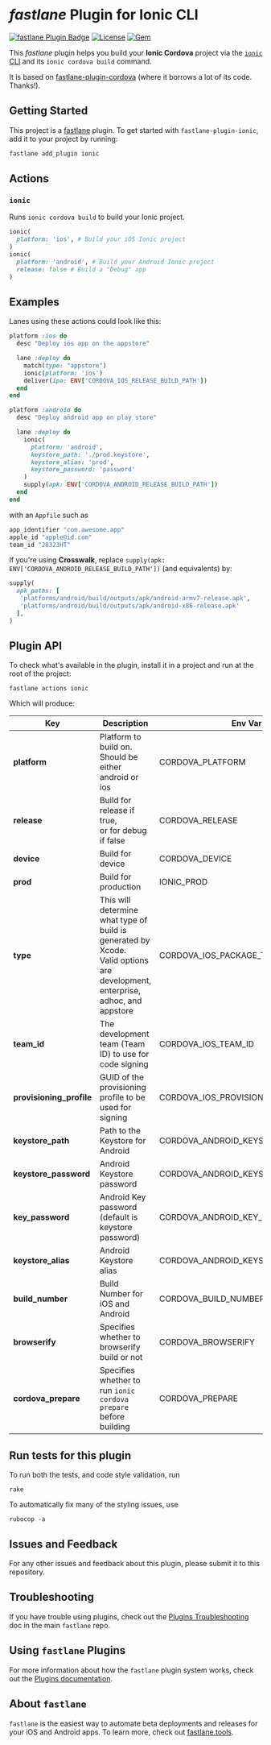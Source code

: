 # _fastlane_ Plugin for Ionic CLI

[![fastlane Plugin Badge](https://rawcdn.githack.com/fastlane/fastlane/master/fastlane/assets/plugin-badge.svg)](https://rubygems.org/gems/fastlane-plugin-ionic) [![License](https://img.shields.io/badge/license-MIT-green.svg?style=flat)](https://github.com/ionic-zone/fastlane-plugin-ionic/blob/master/LICENSE)
[![Gem](https://img.shields.io/gem/v/fastlane-plugin-ionic.svg?style=flat)](http://rubygems.org/gems/fastlane-plugin-ionic)

This _fastlane_ plugin helps you build your **Ionic Cordova** project via the [`ionic` CLI](https://ionicframework.com/docs/cli/) and its `ionic cordova build` command.

It is based on [fastlane-plugin-cordova](https://github.com/bamlab/fastlane-plugin-cordova) (where it borrows a lot of its code. Thanks!).

## Getting Started

This project is a [fastlane](https://github.com/fastlane/fastlane) plugin. To get started with `fastlane-plugin-ionic`, add it to your project by running:

```bash
fastlane add_plugin ionic
```

## Actions

### `ionic`

Runs `ionic cordova build` to build your Ionic project.

```ruby
ionic(
  platform: 'ios', # Build your iOS Ionic project
)
ionic(
  platform: 'android', # Build your Android Ionic project
  release: false # Build a "Debug" app
)
```


## Examples

Lanes using these actions could look like this:

```ruby
platform :ios do
  desc "Deploy ios app on the appstore"

  lane :deploy do
    match(type: "appstore")
    ionic(platform: 'ios')
    deliver(ipa: ENV['CORDOVA_IOS_RELEASE_BUILD_PATH'])
  end
end

platform :android do
  desc "Deploy android app on play store"

  lane :deploy do
    ionic(
      platform: 'android',
      keystore_path: './prod.keystore',
      keystore_alias: 'prod',
      keystore_password: 'password'
    )
    supply(apk: ENV['CORDOVA_ANDROID_RELEASE_BUILD_PATH'])
  end
end
```

with an `Appfile` such as

```ruby
app_identifier "com.awesome.app"
apple_id "apple@id.com"
team_id "28323HT"
```

If you're using **Crosswalk**, replace `supply(apk: ENV['CORDOVA_ANDROID_RELEASE_BUILD_PATH'])` (and equivalents) by:

```ruby
supply(
  apk_paths: [
   'platforms/android/build/outputs/apk/android-armv7-release.apk',
   'platforms/android/build/outputs/apk/android-x86-release.apk'
  ],
)
```

## Plugin API

To check what's available in the plugin, install it in a project and run at the root of the project:

```
fastlane actions ionic
```

Which will produce:

| Key | Description | Env Var | Default |
|-----|-------------|---------|---------|
| **platform**             | Platform to build on. <br>Should be either android or ios | CORDOVA_PLATFORM            |        |
| **release**              | Build for release if true,<br>or for debug if false       | CORDOVA_RELEASE             | *true* |
| **device**               | Build for device                                          | CORDOVA_DEVICE              | *true* |
| **prod**                 | Build for production                                      | IONIC_PROD                  | *false* |
| **type**                 | This will determine what type of build is generated by Xcode. <br>Valid options are development, enterprise, adhoc, and appstore| CORDOVA_IOS_PACKAGE_TYPE    | appstore |
| **team_id**              | The development team (Team ID) to use for code signing  | CORDOVA_IOS_TEAM_ID               | *28323HT* |
| **provisioning_profile** | GUID of the provisioning profile to be used for signing | CORDOVA_IOS_PROVISIONING_PROFILE  |           |
| **keystore_path**        | Path to the Keystore for Android                        | CORDOVA_ANDROID_KEYSTORE_PATH     |           |
| **keystore_password**    | Android Keystore password                               | CORDOVA_ANDROID_KEYSTORE_PASSWORD |           |
| **key_password**         | Android Key password (default is keystore password)     | CORDOVA_ANDROID_KEY_PASSWORD      |           |
| **keystore_alias**       | Android Keystore alias                                  | CORDOVA_ANDROID_KEYSTORE_ALIAS    |           |
| **build_number**         | Build Number for iOS and Android                        | CORDOVA_BUILD_NUMBER              |           |
| **browserify**           | Specifies whether to browserify build or not            | CORDOVA_BROWSERIFY                |  *false*  |
| **cordova_prepare**      | Specifies whether to run `ionic cordova prepare` before building  | CORDOVA_PREPARE               |  *true*   |

## Run tests for this plugin

To run both the tests, and code style validation, run

```
rake
```

To automatically fix many of the styling issues, use
```
rubocop -a
```

## Issues and Feedback

For any other issues and feedback about this plugin, please submit it to this repository.

## Troubleshooting

If you have trouble using plugins, check out the [Plugins Troubleshooting](https://github.com/fastlane/fastlane/blob/master/fastlane/docs/PluginsTroubleshooting.md) doc in the main `fastlane` repo.

## Using `fastlane` Plugins

For more information about how the `fastlane` plugin system works, check out the [Plugins documentation](https://github.com/fastlane/fastlane/blob/master/fastlane/docs/Plugins.md).

## About `fastlane`

`fastlane` is the easiest way to automate beta deployments and releases for your iOS and Android apps. To learn more, check out [fastlane.tools](https://fastlane.tools).
